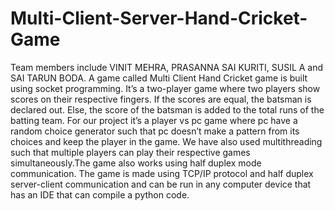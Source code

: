 # Multi-Client-Server-Hand-Cricket-Game
Team members include VINIT MEHRA, PRASANNA SAI KURITI, SUSIL A and SAI TARUN BODA.
A game called Multi Client Hand Cricket game is built using socket programming. It’s a two-player game where two players show scores on their respective fingers. If  the scores are equal, the batsman is declared out. Else, the score of the batsman is  added to the total runs of the batting team. For our project it’s a player vs pc game  where pc have a random choice generator such that pc doesn’t make a pattern from  its choices and keep the player in the game. We have also used multithreading such  that multiple players can play their respective games simultaneously.The  game  also works using half duplex mode communication. The game is  made using TCP/IP protocol and half duplex server-client communication and can  be run in any computer device that has an IDE that can compile a python code.
